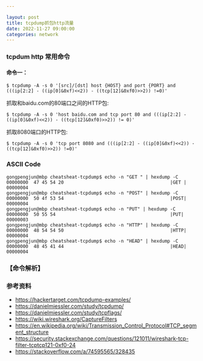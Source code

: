 ```yaml
---

layout: post
title: tcpdump抓包http流量
date: 2022-11-27 09:00:00
categories: network
---
```


### tcpdum http 常用命令

#### 命令一：

```shell
$ tcpdump -A -s 0 '[src]/[dst] host {HOST} and port {PORT} and (((ip[2:2] - ((ip[0]&0xf)<<2)) - ((tcp[12]&0xf0)>>2)) !=0)'
```

抓取和baidu.com的80端口之间的HTTP包:
```shell
$ tcpdump -A -s 0 'host baidu.com and tcp port 80 and (((ip[2:2] - ((ip[0]&0xf)<<2)) - ((tcp[12]&0xf0)>>2)) != 0)'
```

抓取8080端口的HTTP包:
```shell
$ tcpdump -A -s 0 'tcp port 8080 and (((ip[2:2] - ((ip[0]&0xf)<<2)) - ((tcp[12]&0xf0)>>2)) !=0)'
```

### ASCII Code

```shell
gongpengjun@mbp cheatsheat-tcpdump$ echo -n "GET " | hexdump -C
00000000  47 45 54 20                                       |GET |
00000004
gongpengjun@mbp cheatsheat-tcpdump$ echo -n "POST" | hexdump -C
00000000  50 4f 53 54                                       |POST|
00000004
gongpengjun@mbp cheatsheat-tcpdump$ echo -n "PUT" | hexdump -C
00000000  50 55 54                                          |PUT|
00000003
gongpengjun@mbp cheatsheat-tcpdump$ echo -n "HTTP" | hexdump -C
00000000  48 54 54 50                                       |HTTP|
00000004
gongpengjun@mbp cheatsheat-tcpdump$ echo -n "HEAD" | hexdump -C
00000000  48 45 41 44                                       |HEAD|
00000004
```

### 【命令解析】

### 参考资料

- https://hackertarget.com/tcpdump-examples/
- https://danielmiessler.com/study/tcpdump/
- https://danielmiessler.com/study/tcpflags/
- https://wiki.wireshark.org/CaptureFilters
- https://en.wikipedia.org/wiki/Transmission_Control_Protocol#TCP_segment_structure
- https://security.stackexchange.com/questions/121011/wireshark-tcp-filter-tcptcp121-0xf0-24
- https://stackoverflow.com/a/74595565/328435
